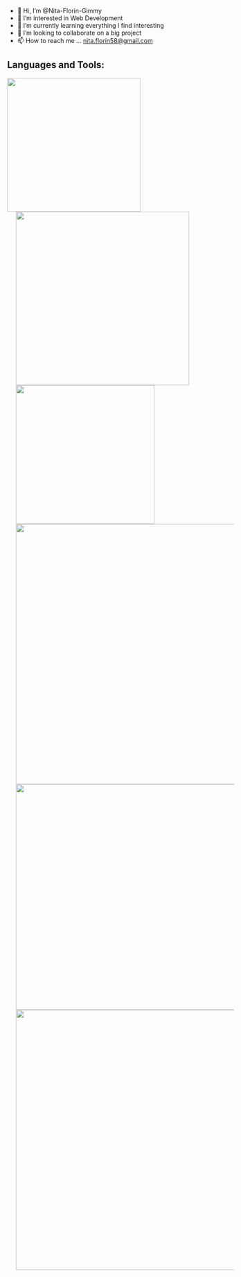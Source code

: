 - 👋 Hi, I’m @Nita-Florin-Gimmy
- 👀 I’m interested in Web Development
- 🌱 I’m currently learning everything I find interesting
- 💞️ I’m looking to collaborate on a big project
- 📫 How to reach me ... nita.florin58@gmail.com

## Languages and Tools:

 <img src="https://www.kite.com/wp-content/uploads/2020/10/ic_javascript_m.png" style="float: left; width: 7.7vh;">
<img src="https://www.kite.com/wp-content/uploads/2020/10/ic_htmlcss_m.png" style="float: left; width: 10vh; margin-left: 20px">
<img src="https://www.kite.com/wp-content/uploads/2020/10/1200px-Visual_Studio_Code_1.18_icon.svg.png" style="float: left; width: 8vh; margin-left: 20px">
<img src="https://www.php.net/images/logos/new-php-logo.svg" style="float: left; width: 15vh; margin-left: 20px">
<img src="https://upload.wikimedia.org/wikipedia/commons/thumb/4/48/Markdown-mark.svg/1280px-Markdown-mark.svg.png" style="float: left; width: 13vh; margin-left: 20px">
<img src="https://i2.wp.com/www.christianseiler.ch/wp-content/uploads/2016/08/MySQL.svg_.png?fit=1280%2C662" style="float: left; width: 15vh; margin-left: 20px">
